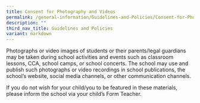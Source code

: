 ```yaml
---
title: Consent for Photography and Videos
permalink: /general-information/Guidelines-and-Policies/Consent-for-Photography-and-Videos/
description: ""
third_nav_title: Guidelines and Policies
variant: markdown
---
```

Photographs or video images of students or their parents/legal guardians may be taken during school activities and events such as classroom lessons, CCA, school camps, or school concerts. The school may use and publish such photographs or video recordings in school publications, the school’s website, social media channels, or other communication channels.

If you do not wish for your child/you to be featured in these materials, please inform the school via your child’s Form Teacher.